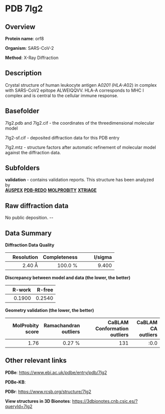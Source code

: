 # PDB 7lg2

## Overview

**Protein name**: orf8

**Organism**: SARS-CoV-2

**Method**: X-Ray Diffraction

## Description

Crystal structure of human leukocyte antigen A*0201 (HLA-A*02) in complex with SARS-CoV2 epitope ALWEIQQVV. HLA-A corresponds to MHC I complex and is central to the cellular immune response.

## Basefolder

7lg2.pdb and 7lg2.cif - the coordinates of the threedimensional molecular model

7lg2-sf.cif - deposited diffraction data for this PDB entry

7lg2.mtz - structure factors after automatic refinement of molecular model against the diffraction data.

## Subfolders





**validation** - contains validation reports. This structure has been analyzed by <br>[**AUSPEX**](https://github.com/thorn-lab/coronavirus_structural_task_force/tree/master/pdb/orf8/SARS-CoV-2/7lg2/validation/auspex) [**PDB-REDO**](https://github.com/thorn-lab/coronavirus_structural_task_force/tree/master/pdb/orf8/SARS-CoV-2/7lg2/validation/pdb-redo) [**MOLPROBITY**](https://github.com/thorn-lab/coronavirus_structural_task_force/tree/master/pdb/orf8/SARS-CoV-2/7lg2/validation/molprobity) [**XTRIAGE**](https://github.com/thorn-lab/coronavirus_structural_task_force/blob/master/pdb/orf8/SARS-CoV-2/7lg2/validation/Xtriage_output.log)   



## Raw diffraction data

No public deposition. --<br> 

## Data Summary
**Diffraction Data Quality**

|   | Resolution | Completeness| I/sigma |
|---|-------------:|----------------:|--------------:|
|   |2.40 Å|100.0 %|<img width=50/>9.400|

**Discrepancy between model and data (the lower, the better)**

|   | **R-work**| **R-free**   
|---|-------------:|----------------:|           
||  0.1900|  0.2540|

**Geometry validation (the lower, the better)**

|   |**MolProbity<br>score**| **Ramachandran<br>outliers** | **CaBLAM<br>Conformation outliers** | **CaBLAM<br>CA outliers** |
|---|-------------:|----------------:|----------------:|----------------:|
||  1.76|  0.27 %|131|:0.0|

 

 



## Other relevant links 
**PDBe**:  https://www.ebi.ac.uk/pdbe/entry/pdb/7lg2

**PDBe-KB**:  
 
**PDBr**: https://www.rcsb.org/structure/7lg2 

**View structures in 3D Bionotes**: https://3dbionotes.cnb.csic.es/?queryId=7lg2

